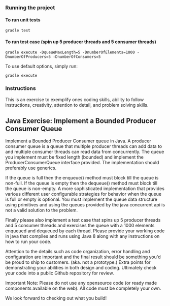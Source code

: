 
### Running the project

#### To run unit tests
```
gradle test
```
#### To run test case (spin up 5 producer threads and 5 consumer threads)
```
gradle execute -DqueueMaxLength=5 -DnumberOfElements=1000 -DnumberOfProducers=5 -DnumberOfConsumers=5 
```

To use default options, simply run:
```
gradle execute 
```

### Instructions
This is an exercise to exemplify ones coding skills, ability to follow instructions, creativity, attention to detail, and problem solving skills.

## Java Exercise: Implement a Bounded Producer Consumer Queue

Implement a Bounded Producer Consumer queue in Java. A producer consumer queue is a queue that multiple producer threads can add data to and multiple consumer threads can read data from concurrently. The queue you implement must be fixed length (bounded) and implement the ProducerConsumerQueue interface provided. The implementation should preferably use generics.

If the queue is full then the enqueue() method must block till the queue is non-full. If the queue is empty then the dequeue() method must block till the queue is non-empty. A more sophisticated implementation that provides various different user configurable strategies for behavior when the queue is full or empty is optional. You must implement the queue data structure using primitives and using the queues provided by the java concurrent api is not a valid solution to the problem.

Finally please also implement a test case that spins up 5 producer threads and 5 consumer threads and exercises the queue with a 1000 elements enqueued and dequeued by each thread. Please provide your working code in java that compiles and runs using Java 8 along with any instructions on how to run your code.

Attention to the details such as code organization, error handling and configuration are important and the final result should be something you'd be proud to ship to customers. (aka. not a prototype.) Extra points for demonstrating your abilities in both design and coding. Ultimately check your code into a public Github repository for review.

Important Note: Please do not use any opensource code (or ready made components available on the web). All code must be completely your own.

We look forward to checking out what you build!
